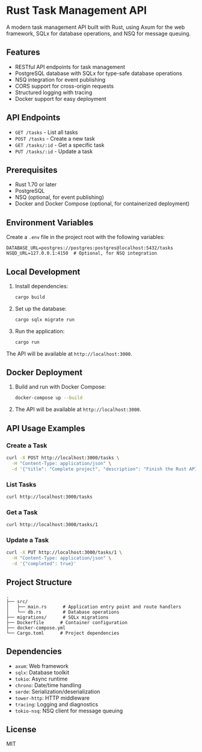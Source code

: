 # Rust Task Management API

A modern task management API built with Rust, using Axum for the web framework, SQLx for database operations, and NSQ for message queuing.

## Features

- RESTful API endpoints for task management
- PostgreSQL database with SQLx for type-safe database operations
- NSQ integration for event publishing
- CORS support for cross-origin requests
- Structured logging with tracing
- Docker support for easy deployment

## API Endpoints

- `GET /tasks` - List all tasks
- `POST /tasks` - Create a new task
- `GET /tasks/:id` - Get a specific task
- `PUT /tasks/:id` - Update a task

## Prerequisites

- Rust 1.70 or later
- PostgreSQL
- NSQ (optional, for event publishing)
- Docker and Docker Compose (optional, for containerized deployment)

## Environment Variables

Create a `.env` file in the project root with the following variables:

```env
DATABASE_URL=postgres://postgres:postgres@localhost:5432/tasks
NSQD_URL=127.0.0.1:4150  # Optional, for NSQ integration
```

## Local Development

1. Install dependencies:
   ```bash
   cargo build
   ```

2. Set up the database:
   ```bash
   cargo sqlx migrate run
   ```

3. Run the application:
   ```bash
   cargo run
   ```

The API will be available at `http://localhost:3000`.

## Docker Deployment

1. Build and run with Docker Compose:
   ```bash
   docker-compose up --build
   ```

2. The API will be available at `http://localhost:3000`.

## API Usage Examples

### Create a Task

```bash
curl -X POST http://localhost:3000/tasks \
  -H "Content-Type: application/json" \
  -d '{"title": "Complete project", "description": "Finish the Rust API tutorial"}'
```

### List Tasks

```bash
curl http://localhost:3000/tasks
```

### Get a Task

```bash
curl http://localhost:3000/tasks/1
```

### Update a Task

```bash
curl -X PUT http://localhost:3000/tasks/1 \
  -H "Content-Type: application/json" \
  -d '{"completed": true}'
```

## Project Structure

```
.
├── src/
│   ├── main.rs      # Application entry point and route handlers
│   └── db.rs        # Database operations
├── migrations/      # SQLx migrations
├── Dockerfile      # Container configuration
├── docker-compose.yml
└── Cargo.toml      # Project dependencies
```

## Dependencies

- `axum`: Web framework
- `sqlx`: Database toolkit
- `tokio`: Async runtime
- `chrono`: Date/time handling
- `serde`: Serialization/deserialization
- `tower-http`: HTTP middleware
- `tracing`: Logging and diagnostics
- `tokio-nsq`: NSQ client for message queuing

## License

MIT 